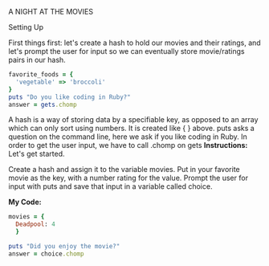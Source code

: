 A NIGHT AT THE MOVIES

Setting Up

First things first: let's create a hash to hold our movies and their ratings, and let's prompt the user for input so we can eventually store movie/ratings pairs in our hash.
```ruby
favorite_foods = {
  'vegetable' => 'broccoli'
}
puts "Do you like coding in Ruby?"
answer = gets.chomp
```
A hash is a way of storing data by a specifiable key, as opposed to an array which can only sort using numbers. It is created like { } above.
puts asks a question on the command line, here we ask if you like coding in Ruby.
In order to get the user input, we have to call .chomp on gets
**Instructions:**
Let's get started.

Create a hash and assign it to the variable movies. Put in your favorite movie as the key, with a number rating for the value.
Prompt the user for input with puts and save that input in a variable called choice.

**My Code:**
```ruby
movies = {
  Deadpool: 4
  }

puts "Did you enjoy the movie?"
answer = choice.chomp
```
